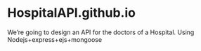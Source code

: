 # HospitalAPI.github.io
We’re going to design an API for the doctors of a Hospital. Using Nodejs+express+ejs+mongoose
